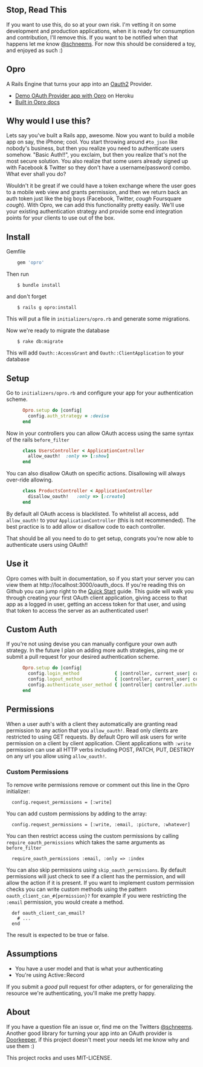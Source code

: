 ## Stop, Read This

If you want to use this, do so at your own risk. I'm vetting it on some development and production applications, when it is ready for consumption and contribution, I'll remove this. If you want to be notified when that happens let me know [@schneems](http://twitter.com/schneems). For now this should be considered a toy, and enjoyed as such :)

## Opro

A Rails Engine that turns your app into an [Oauth2](http://oauth.net/2/) Provider.

  * [Demo OAuth Provider app with Opro](http://opro-demo.herokuapp.com/) on Heroku
  * [Built in Opro docs](http://opro-demo.herokuapp.com/oauth_docs)

## Why would I use this?

Lets say you've built a Rails app, awesome. Now you want to build a mobile app on say, the iPhone; cool. You start throwing around `#to_json` like nobody's business, but then you realize you need to authenticate users somehow. "Basic Auth!!", you exclaim, but then you realize that's not the most secure solution. You also realize that some users already signed up with Facebook & Twitter so they don't have a username/password combo. What ever shall you do?

Wouldn't it be great if we could have a token exchange where the user goes to a mobile web view and grants permission, and then we return back an auth token just like the big boys (Facebook, Twitter, *cough* Foursquare *cough*). With Opro, we can add this functionality pretty easily. We'll use your existing authentication strategy and provide some end integration points for your clients to use out of the box.


## Install

Gemfile

```ruby
    gem 'opro'
```

Then run

```shell
    $ bundle install
```

and don't forget

```shell
    $ rails g opro:install
```

This will put a file in `initializers/opro.rb` and generate some migrations.


Now we're ready to migrate the database

```shell
    $ rake db:migrate
````

This will add `Oauth::AccessGrant` and `Oauth::ClientApplication` to your database

## Setup

Go to `initializers/opro.rb` and configure your app for your authentication scheme.

```ruby
      Opro.setup do |config|
        config.auth_strategy = :devise
      end
```


Now in your controllers you can allow OAuth access using the same syntax of the rails `before_filter`

```ruby
      class UsersController < ApplicationController
        allow_oauth!  :only => [:show]
      end
```


You can also disallow OAuth on specific actions. Disallowing will always over-ride allowing.


```ruby
      class ProductsController < ApplicationController
        disallow_oauth!   :only => [:create]
      end
```

By default all OAuth access is blacklisted. To whitelist all access, add `allow_oauth!` to your `ApplicationController` (this is not recommended). The best practice is to add allow or disallow code to each controller.

That should be all you need to do to get setup, congrats you're now able to authenticate users using OAuth!!


## Use it

Opro comes with built in documentation, so if you start your server you can view them at http://localhost:3000/oauth_docs. If you're reading this on Github you can jump right to the [Quick Start](https://github.com/schneems/opro/blob/master/app/views/oauth/docs/markdown/quick_start.md.erb) guide. This guide will walk you through creating your first OAuth client application, giving access to that app as a logged in user, getting an access token for that user, and using that token to access the server as an authenticated user!

## Custom Auth

If you're not using devise you can manually configure your own auth strategy. In the future I plan on adding more auth strategies, ping me or submit a pull request for your desired authentication scheme.

```ruby
      Opro.setup do |config|
        config.login_method             { |controller, current_user| controller.sign_in(current_user, :bypass => true) }
        config.logout_method            { |controller, current_user| controller.sign_out(current_user) }
        config.authenticate_user_method { |controller| controller.authenticate_user! }
      end
```

## Permissions

When a user auth's with a client they automatically are granting read permission to any action that you `allow_oauth!`. Read only clients are restricted to using GET requests. By default Opro will ask users for write permission on a client by client application. Client applications with `:write` permission can use all HTTP verbs including POST, PATCH, PUT, DESTROY on any url you allow using `allow_oauth!`.


### Custom Permissions

To remove write permissions remove or comment out this line in the Opro initializer:

      config.request_permissions = [:write]

You can add custom permissions by adding to the array:

      config.request_permissions = [:write, :email, :picture, :whatever]

You can then restrict access using the custom permissions by calling `require_oauth_permissions` which takes the same arguments as `before_filter`

      require_oauth_permissions :email, :only => :index

You can also skip permissions using `skip_oauth_permissions`. By default permissions will just check to see if a client has the permission, and will allow the action if it is present. If you want to implement custom permission checks you can write custom methods using the pattern `oauth_client_can_#{permission}?` for example if you were restricting the `:email` permission, you would create a method.

      def oauth_client_can_email?
        # ...
      end

The result is expected to be true or false.

## Assumptions

* You have a user model and that is what your authenticating
* You're using Active::Record

If you submit a _good_ pull request for other adapters, or for generalizing the resource we're authenticating, you'll make me pretty happy.


## About

If you have a question file an issue or, find me on the Twitters [@schneems](http://twitter.com/schneems). Another good library for turning your app into an OAuth provider is [Doorkeeper](https://github.com/applicake/doorkeeper), if this project doesn't meet your needs let me know why and use them :)

This project rocks and uses MIT-LICENSE.